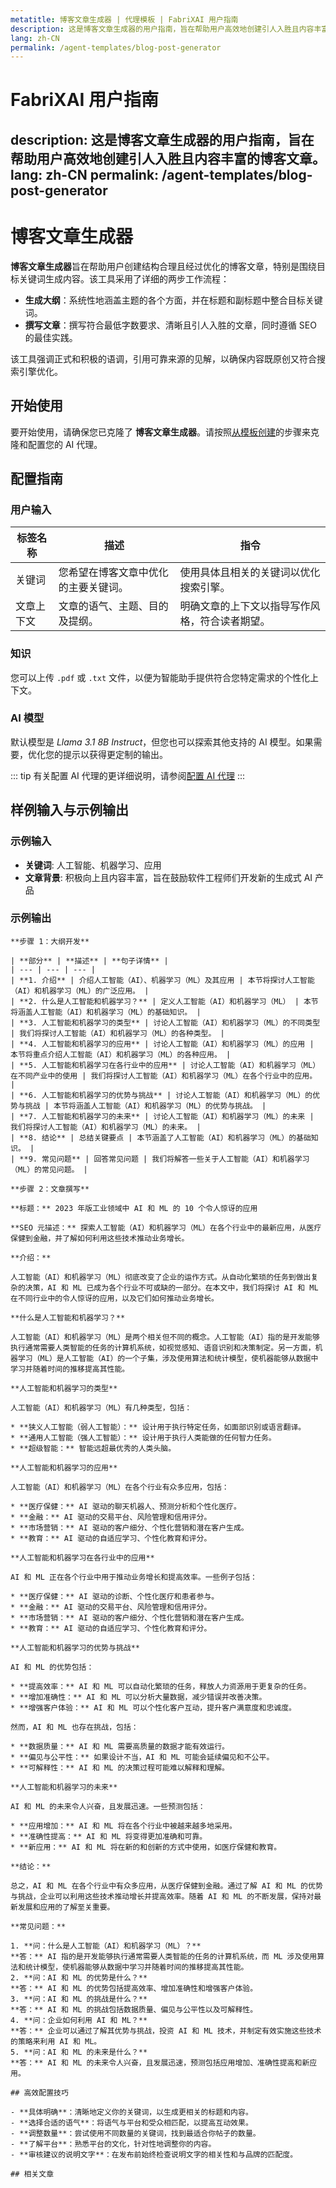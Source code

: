 ```yaml
---
metatitle: 博客文章生成器 | 代理模板 | FabriXAI 用户指南
description: 这是博客文章生成器的用户指南，旨在帮助用户高效地创建引人入胜且内容丰富的博客文章。
lang: zh-CN
permalink: /agent-templates/blog-post-generator
---
```


# FabriXAI 用户指南
description: 这是博客文章生成器的用户指南，旨在帮助用户高效地创建引人入胜且内容丰富的博客文章。
lang: zh-CN
permalink: /agent-templates/blog-post-generator
---

# 博客文章生成器

**博客文章生成器**旨在帮助用户创建结构合理且经过优化的博客文章，特别是围绕目标关键词生成内容。该工具采用了详细的两步工作流程：

- **生成大纲**：系统性地涵盖主题的各个方面，并在标题和副标题中整合目标关键词。
- **撰写文章**：撰写符合最低字数要求、清晰且引人入胜的文章，同时遵循 SEO 的最佳实践。

该工具强调正式和积极的语调，引用可靠来源的见解，以确保内容既原创又符合搜索引擎优化。

## 开始使用

要开始使用，请确保您已克隆了 **博客文章生成器**。请按照[从模板创建](/en-us/create-from-templates/)的步骤来克隆和配置您的 AI 代理。

## 配置指南

### 用户输入

| 标签名称             | 描述                                          | 指令                                           |
| ------------------- | --------------------------------------------- | ---------------------------------------------- |
| 关键词               | 您希望在博客文章中优化的主要关键词。            | 使用具体且相关的关键词以优化搜索引擎。           |
| 文章上下文           | 文章的语气、主题、目的及提纲。                  | 明确文章的上下文以指导写作风格，符合读者期望。   |

### 知识

您可以上传 `.pdf` 或 `.txt` 文件，以便为智能助手提供符合您特定需求的个性化上下文。

### AI 模型

默认模型是 *Llama 3.1 8B Instruct*，但您也可以探索其他支持的 AI 模型。如果需要，优化您的提示以获得更定制的输出。

::: tip
有关配置 AI 代理的更详细说明，请参阅[配置 AI 代理](/en-us/configure-ai-agent/)
:::

## 样例输入与示例输出

### 示例输入

- **关键词**: 人工智能、机器学习、应用
- **文章背景**: 积极向上且内容丰富，旨在鼓励软件工程师们开发新的生成式 AI 产品

### 示例输出

```
**步骤 1：大纲开发**

| **部分** | **描述** | **句子详情** |
| --- | --- | --- |
| **1. 介绍** | 介绍人工智能（AI）、机器学习（ML）及其应用 | 本节将探讨人工智能（AI）和机器学习（ML）的广泛应用。 |
| **2. 什么是人工智能和机器学习？** | 定义人工智能（AI）和机器学习（ML） | 本节将涵盖人工智能（AI）和机器学习（ML）的基础知识。 |
| **3. 人工智能和机器学习的类型** | 讨论人工智能（AI）和机器学习（ML）的不同类型 | 我们将探讨人工智能（AI）和机器学习（ML）的各种类型。 |
| **4. 人工智能和机器学习的应用** | 讨论人工智能（AI）和机器学习（ML）的应用 | 本节将重点介绍人工智能（AI）和机器学习（ML）的各种应用。 |
| **5. 人工智能和机器学习在各行业中的应用** | 讨论人工智能（AI）和机器学习（ML）在不同产业中的使用 | 我们将探讨人工智能（AI）和机器学习（ML）在各个行业中的应用。 |
| **6. 人工智能和机器学习的优势与挑战** | 讨论人工智能（AI）和机器学习（ML）的优势与挑战 | 本节将涵盖人工智能（AI）和机器学习（ML）的优势与挑战。 |
| **7. 人工智能和机器学习的未来** | 讨论人工智能（AI）和机器学习（ML）的未来 | 我们将探讨人工智能（AI）和机器学习（ML）的未来。 |
| **8. 结论** | 总结关键要点 | 本节涵盖了人工智能（AI）和机器学习（ML）的基础知识。 |
| **9. 常见问题** | 回答常见问题 | 我们将解答一些关于人工智能（AI）和机器学习（ML）的常见问题。 |

**步骤 2：文章撰写**

**标题：** 2023 年版工业领域中 AI 和 ML 的 10 个令人惊讶的应用

**SEO 元描述：** 探索人工智能（AI）和机器学习（ML）在各个行业中的最新应用，从医疗保健到金融，并了解如何利用这些技术推动业务增长。

**介绍：**

人工智能（AI）和机器学习（ML）彻底改变了企业的运作方式。从自动化繁琐的任务到做出复杂的决策，AI 和 ML 已成为各个行业不可或缺的一部分。在本文中，我们将探讨 AI 和 ML 在不同行业中的令人惊讶的应用，以及它们如何推动业务增长。

**什么是人工智能和机器学习？**

人工智能（AI）和机器学习（ML）是两个相关但不同的概念。人工智能（AI）指的是开发能够执行通常需要人类智能的任务的计算机系统，如视觉感知、语音识别和决策制定。另一方面，机器学习（ML）是人工智能（AI）的一个子集，涉及使用算法和统计模型，使机器能够从数据中学习并随着时间的推移提高其性能。

**人工智能和机器学习的类型**

人工智能（AI）和机器学习（ML）有几种类型，包括：

* **狭义人工智能（弱人工智能）：** 设计用于执行特定任务，如面部识别或语言翻译。
* **通用人工智能（强人工智能）：** 设计用于执行人类能做的任何智力任务。
* **超级智能：** 智能远超最优秀的人类头脑。

**人工智能和机器学习的应用**

人工智能（AI）和机器学习（ML）在各个行业有众多应用，包括：

* **医疗保健：** AI 驱动的聊天机器人、预测分析和个性化医疗。
* **金融：** AI 驱动的交易平台、风险管理和信用评分。
* **市场营销：** AI 驱动的客户细分、个性化营销和潜在客户生成。
* **教育：** AI 驱动的自适应学习、个性化教育和评分。

**人工智能和机器学习在各行业中的应用**

AI 和 ML 正在各个行业中用于推动业务增长和提高效率。一些例子包括：

* **医疗保健：** AI 驱动的诊断、个性化医疗和患者参与。
* **金融：** AI 驱动的交易平台、风险管理和信用评分。
* **市场营销：** AI 驱动的客户细分、个性化营销和潜在客户生成。
* **教育：** AI 驱动的自适应学习、个性化教育和评分。

**人工智能和机器学习的优势与挑战**

AI 和 ML 的优势包括：

* **提高效率：** AI 和 ML 可以自动化繁琐的任务，释放人力资源用于更复杂的任务。
* **增加准确性：** AI 和 ML 可以分析大量数据，减少错误并改善决策。
* **增强客户体验：** AI 和 ML 可以个性化客户互动，提升客户满意度和忠诚度。

然而，AI 和 ML 也存在挑战，包括：

* **数据质量：** AI 和 ML 需要高质量的数据才能有效运行。
* **偏见与公平性：** 如果设计不当，AI 和 ML 可能会延续偏见和不公平。
* **可解释性：** AI 和 ML 的决策过程可能难以解释和理解。

**人工智能和机器学习的未来**

AI 和 ML 的未来令人兴奋，且发展迅速。一些预测包括：

* **应用增加：** AI 和 ML 将在各个行业中被越来越多地采用。
* **准确性提高：** AI 和 ML 将变得更加准确和可靠。
* **新应用：** AI 和 ML 将在新的和创新的方式中使用，如医疗保健和教育。

**结论：**

总之，AI 和 ML 在各个行业中有众多应用，从医疗保健到金融。通过了解 AI 和 ML 的优势与挑战，企业可以利用这些技术推动增长并提高效率。随着 AI 和 ML 的不断发展，保持对最新发展和应用的了解至关重要。

**常见问题：**

1. **问：什么是人工智能（AI）和机器学习（ML）？**
**答：** AI 指的是开发能够执行通常需要人类智能的任务的计算机系统，而 ML 涉及使用算法和统计模型，使机器能够从数据中学习并随着时间的推移提高其性能。
2. **问：AI 和 ML 的优势是什么？**
**答：** AI 和 ML 的优势包括提高效率、增加准确性和增强客户体验。
3. **问：AI 和 ML 的挑战是什么？**
**答：** AI 和 ML 的挑战包括数据质量、偏见与公平性以及可解释性。
4. **问：企业如何利用 AI 和 ML？**
**答：** 企业可以通过了解其优势与挑战，投资 AI 和 ML 技术，并制定有效实施这些技术的策略来利用 AI 和 ML。
5. **问：AI 和 ML 的未来是什么？**
**答：** AI 和 ML 的未来令人兴奋，且发展迅速，预测包括应用增加、准确性提高和新应用。

## 高效配置技巧

- **具体明确**：清晰地定义你的关键词，以生成更相关的标题和内容。
- **选择合适的语气**：将语气与平台和受众相匹配，以提高互动效果。
- **调整数量**：尝试使用不同数量的关键词，找到最适合你帖子的数量。
- **了解平台**：熟悉平台的文化，针对性地调整你的内容。
- **审核建议的说明文字**：在发布前始终检查说明文字的相关性和与品牌的匹配度。

## 相关文章
